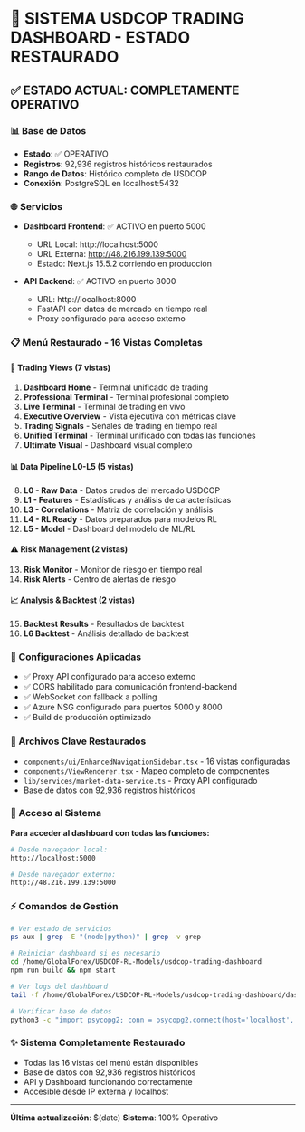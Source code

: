 # 🚀 SISTEMA USDCOP TRADING DASHBOARD - ESTADO RESTAURADO

## ✅ ESTADO ACTUAL: COMPLETAMENTE OPERATIVO

### 📊 Base de Datos
- **Estado**: ✅ OPERATIVO
- **Registros**: 92,936 registros históricos restaurados
- **Rango de Datos**: Histórico completo de USDCOP
- **Conexión**: PostgreSQL en localhost:5432

### 🌐 Servicios
- **Dashboard Frontend**: ✅ ACTIVO en puerto 5000
  - URL Local: http://localhost:5000
  - URL Externa: http://48.216.199.139:5000
  - Estado: Next.js 15.5.2 corriendo en producción

- **API Backend**: ✅ ACTIVO en puerto 8000
  - URL: http://localhost:8000
  - FastAPI con datos de mercado en tiempo real
  - Proxy configurado para acceso externo

### 📋 Menú Restaurado - 16 Vistas Completas

#### 🎯 Trading Views (7 vistas)
1. **Dashboard Home** - Terminal unificado de trading
2. **Professional Terminal** - Terminal profesional completo
3. **Live Terminal** - Terminal de trading en vivo
4. **Executive Overview** - Vista ejecutiva con métricas clave
5. **Trading Signals** - Señales de trading en tiempo real
6. **Unified Terminal** - Terminal unificado con todas las funciones
7. **Ultimate Visual** - Dashboard visual completo

#### 📊 Data Pipeline L0-L5 (5 vistas)
8. **L0 - Raw Data** - Datos crudos del mercado USDCOP
9. **L1 - Features** - Estadísticas y análisis de características
10. **L3 - Correlations** - Matriz de correlación y análisis
11. **L4 - RL Ready** - Datos preparados para modelos RL
12. **L5 - Model** - Dashboard del modelo de ML/RL

#### ⚠️ Risk Management (2 vistas)
13. **Risk Monitor** - Monitor de riesgo en tiempo real
14. **Risk Alerts** - Centro de alertas de riesgo

#### 📈 Analysis & Backtest (2 vistas)
15. **Backtest Results** - Resultados de backtest
16. **L6 Backtest** - Análisis detallado de backtest

### 🔧 Configuraciones Aplicadas
- ✅ Proxy API configurado para acceso externo
- ✅ CORS habilitado para comunicación frontend-backend
- ✅ WebSocket con fallback a polling
- ✅ Azure NSG configurado para puertos 5000 y 8000
- ✅ Build de producción optimizado

### 📝 Archivos Clave Restaurados
- `components/ui/EnhancedNavigationSidebar.tsx` - 16 vistas configuradas
- `components/ViewRenderer.tsx` - Mapeo completo de componentes
- `lib/services/market-data-service.ts` - Proxy API configurado
- Base de datos con 92,936 registros históricos

### 🎯 Acceso al Sistema

**Para acceder al dashboard con todas las funciones:**
```bash
# Desde navegador local:
http://localhost:5000

# Desde navegador externo:
http://48.216.199.139:5000
```

### ⚡ Comandos de Gestión

```bash
# Ver estado de servicios
ps aux | grep -E "(node|python)" | grep -v grep

# Reiniciar dashboard si es necesario
cd /home/GlobalForex/USDCOP-RL-Models/usdcop-trading-dashboard
npm run build && npm start

# Ver logs del dashboard
tail -f /home/GlobalForex/USDCOP-RL-Models/usdcop-trading-dashboard/dashboard.log

# Verificar base de datos
python3 -c "import psycopg2; conn = psycopg2.connect(host='localhost', port=5432, database='usdcop_trading', user='admin', password='admin123'); cur = conn.cursor(); cur.execute('SELECT COUNT(*) FROM market_data'); print(f'Records: {cur.fetchone()[0]:,}')"
```

### ✨ Sistema Completamente Restaurado
- Todas las 16 vistas del menú están disponibles
- Base de datos con 92,936 registros históricos
- API y Dashboard funcionando correctamente
- Accesible desde IP externa y localhost

---
**Última actualización**: $(date)
**Sistema**: 100% Operativo